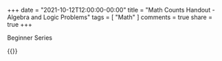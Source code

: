 +++
date = "2021-10-12T12:00:00-00:00"
title = "Math Counts Handout - Algebra and Logic Problems"
tags = [ "Math" ]
comments = true
share = true
+++

Beginner Series



{{<embed-pdf url="/pdf/Math/MC_21_Handout_1.pdf" >}}